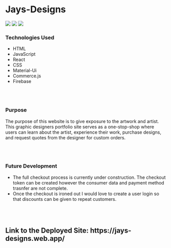 # Jays-Designs

<img src="https://cdn.discordapp.com/attachments/822281280615219211/864296774604816394/jdlanding.PNG">

<img src="https://cdn.discordapp.com/attachments/822281280615219211/864296801498824744/jdshop.PNG">

<img src="https://cdn.discordapp.com/attachments/822281280615219211/864296803088465930/jdcart.PNG">

<h3>Technologies Used</h3>
<ul>
<li>HTML</li>
<li>JavaScript</li>
<li>React</li>
<li>CSS</li>
<li>Material-Ui</li>
<li>Commerce.js</li>
<li>Firebase</li>
</ul>

<br />
<br />

<h3>Purpose</h3>
<p>The purpose of this website is to give exposure to the artwork and artist. This graphic designers portfolio site serves as a one-stop-shop where users can learn about the artist, experience their work, purchase designs, and request quotes from the designer for custom orders.
</p>

<br />
<br />

<h3>Future Development</h3>
<ul>
<li>The full checkout process is currently under construction. The checkout token can be created however the consumer data and payment method trasnfer are not complete.
</li>
<li>
Once the checkout is ironed out I would love to create a user login so that discounts can be given to repeat customers.
</li>
</ul>

<br />
<br />

<h2>Link to the Deployed Site: https://jays-designs.web.app/</h2>

